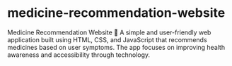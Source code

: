 # medicine-recommendation-website
Medicine Recommendation Website 💊 A simple and user-friendly web application built using HTML, CSS, and JavaScript that recommends medicines based on user symptoms. The app focuses on improving health awareness and accessibility through technology.
